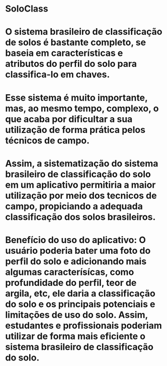 # SoloClass
#
# O sistema brasileiro de classificação de solos é bastante completo, se baseia em características e atributos do perfil do solo para classifica-lo em chaves.
# Esse sistema é muito importante, mas, ao mesmo tempo, complexo, o que acaba por dificultar a sua utilização de forma prática pelos técnicos de campo.
# Assim, a sistematização do sistema brasileiro de classificação do solo em um aplicativo permitiria a maior utilização por meio dos tecnicos de campo, propiciando a adequada classificação dos solos brasileiros.
# Benefício do uso do aplicativo: O usuário poderia bater uma foto do perfil do solo e adicionando mais algumas caracterísícas, como profundidade do perfil, teor de argila, etc, ele daria a classificação do solo e os principais potenciais e limitações de uso do solo. Assim, estudantes e profissionais poderiam utilizar de forma mais eficiente o sistema brasileiro de classificação do solo.
